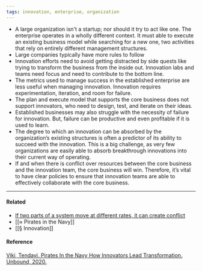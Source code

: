 ```yaml
---
tags: innovation, enterprise, organization
---
```


- A large organization isn't a startup; nor should it try to act like one. The
  enterprise operates in a wholly different context. It must able to execute an
  existing business model while searching for a new one, two activities that
  rely on entirely different management structures.
- Large companies typically have more rules to follow
- Innovation efforts need to avoid getting distracted by side quests like trying
  to transform the business from the inside out. Innovation labs and teams need
  focus and need to contribute to the bottom line.
- The metrics used to manage success in the established enterprise are less
  useful when managing innovation. Innovation requires experimentation,
  iteration, and room for failure.
- The plan and execute model that supports the core business does not support
  innovators, who need to design, test, and iterate on their ideas.
- Established businesses may also struggle with the necessity of failure for
  innovation. But, failure can be productive and even profitable if it is used
  to learn.
- The degree to which an innovation can be absorbed by the organization’s
  existing structures is often a predictor of its ability to succeed with the
  innovation. This is a big challenge, as very few organizations are easily able
  to absorb breakthrough innovations into their current way of operating.
- If and when there is conflict over resources between the core business and the
  innovation team, the core business will win. Therefore, it’s vital to have
  clear policies to ensure that innovation teams are able to effectively
  collaborate with the core business.

---

#### Related

- [If two parts of a system move at different rates, it can create conflict](https://publish.obsidian.md/mobydiction/If+two+parts+of+a+system+move+at+different+rates%2C+it+can+create+conflict)
- [[≈ Pirates in the Navy]]
- [[§ Innovation]]

#### Reference

[Viki, Tendayi. Pirates In the Navy How Innovators Lead Transformation. Unbound, 2020.](https://publish.obsidian.md/mobydiction/notes/%E2%89%88+Viki+-+Pirates+in+the+Navy)
